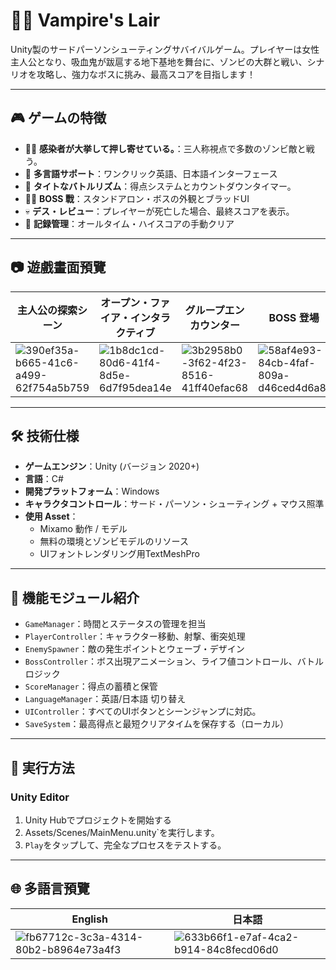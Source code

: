 # 🧛‍♂️ Vampire's Lair

Unity製のサードパーソンシューティングサバイバルゲーム。プレイヤーは女性主人公となり、吸血鬼が跋扈する地下基地を舞台に、ゾンビの大群と戦い、シナリオを攻略し、強力なボスに挑み、最高スコアを目指します！

---

## 🎮 ゲームの特徴

- 🧟‍♂️ **感染者が大挙して押し寄せている。**：三人称視点で多数のゾンビ敵と戦う。
- 🧠 **多言語サポート**：ワンクリック英語、日本語インターフェース
- 🧨 **タイトなバトルリズム**：得点システムとカウントダウンタイマー。
- 🧛‍♂️ **BOSS 戰**：スタンドアロン・ボスの外観とブラッドUI
- 💀 **デス・レビュー**：プレイヤーが死亡した場合、最終スコアを表示。
- 💾 **記録管理**：オールタイム・ハイスコアの手動クリア

---

## 📷 遊戲畫面預覽

| 主人公の探索シーン |オープン・ファイア・インタラクティブ | グループエンカウンター | BOSS 登場 | 死亡画面 |
|--------------|----------|-------------|-------------|------------|
| ![390ef35a-b665-41c6-a499-62f754a5b759](https://github.com/user-attachments/assets/4cf5b516-50ee-48fb-8ff8-5b6c50ef24a6)|![1b8dc1cd-80d6-41f4-8d5e-6d7f95dea14e](https://github.com/user-attachments/assets/f95b1427-5adc-4895-9273-d7aad2ffc449)|![3b2958b0-3f62-4f23-8516-41ff40efac68](https://github.com/user-attachments/assets/30b4926e-71f7-41e2-938c-027b09be865c)|![58af4e93-84cb-4faf-809a-d46ced4d6a8f](https://github.com/user-attachments/assets/a0d14cb8-fbe3-4577-a5b7-575715a1ab29)|![eb74b36f-5645-407c-8ad5-5ef743ba315e](https://github.com/user-attachments/assets/6612f4af-d528-4945-b842-916180d2d918)|

---

## 🛠 技術仕様

- **ゲームエンジン**：Unity (バージョン 2020+)
- **言語**：C#
- **開発プラットフォーム**：Windows
- **キャラクタコントロール**：サード・パーソン・シューティング + マウス照準
- **使用 Asset**：
  - Mixamo 動作 / モデル
  - 無料の環境とゾンビモデルのリソース
  - UIフォントレンダリング用TextMeshPro

---

## 🧩 機能モジュール紹介

- `GameManager`：時間とステータスの管理を担当
- `PlayerController`：キャラクター移動、射撃、衝突処理
- `EnemySpawner`：敵の発生ポイントとウェーブ・デザイン
- `BossController`：ボス出現アニメーション、ライフ値コントロール、バトルロジック
- `ScoreManager`：得点の蓄積と保管
- `LanguageManager`：英語/日本語 切り替え
- `UIController`：すべてのUIボタンとシーンジャンプに対応。
- `SaveSystem`：最高得点と最短クリアタイムを保存する（ローカル）

---

## 🚀 実行方法

### Unity Editor

1. Unity Hubでプロジェクトを開始する
2. Assets/Scenes/MainMenu.unity`を実行します。
3. `Play`をタップして、完全なプロセスをテストする。

---

## 🌐 多語言預覽

| English | 日本語 |
|---------|--------|
| ![fb67712c-3c3a-4314-80b2-b8964e73a4f3](https://github.com/user-attachments/assets/74bdd551-36ce-44ab-baf3-825e616a8dd6)|  ![633b66f1-e7af-4ca2-b914-84c8fecd06d0](https://github.com/user-attachments/assets/ee5edf7a-ae02-43e5-b5c7-3dc038563c1b)|
